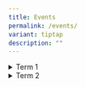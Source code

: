 ```yaml
---
title: Events
permalink: /events/
variant: tiptap
description: ""
---
```

<div data-type="detailGroup" class="isomer-accordion-group isomer-accordion isomer-accordion-white">
<details class="isomer-details">
<summary>Term 1</summary>
<div data-type="detailsContent" class="isomer-details-content">
<p>
<br><strong>Chinese New Year</strong>
<br>Cedar Primary celebrated Chinese New Year with a vibrant concert that
highlighted the school’s rich diversity and strong sense of unity. Students
enjoyed an engaging lineup of performances, including a captivating Indian
Classical Dance by Aksha Prakash of Primary 6 Resilience, a dynamic showcase
by the International Dance CCA, and a delightful musical number presented
by the school leaders. The festivities concluded on an exhilarating note
with a spectacular dragon dance, performed by selected Primary 6 students,
leaving everyone with fond memories of the celebration.</p>
<p></p>
<div class="isomer-image-wrapper">
<img style="width: 50%;" height="auto" width="100%" alt="" src="/images/CNY_3.jpg">
</div>
<p></p>
<div class="isomer-image-wrapper">
<img style="width: 50%;" height="auto" width="100%" alt="" src="/images/CNY_1.jpg">
</div>
<p></p>
<p></p>
<div class="isomer-image-wrapper">
<img style="width: 50%;" height="auto" width="100%" alt="" src="/images/CNY_4.jpg">
</div>
<p><strong>Total Defence Day</strong>
<br>Total Defence Day was commemorated with a meaningful series of activities
that deepened students' understanding of the six pillars of Total Defence.
Throughout the week, daily sharings highlighted the importance of resilience
and unity, beginning with a thought-provoking skit during assembly. To
provide a hands-on experience, students participated in a water disruption
and rationing exercise, fostering awareness of resource conservation.</p>
<p></p>
<div class="isomer-image-wrapper">
<img style="width: 30%;" height="auto" width="100%" alt="" src="/images/TDD_5.jpg">
</div>
<p>Adding to the enriching programme, two local writers, Ms Emily Lim and
Ms Tan Ter Cheah, shared their inspiring life stories, encouraging students
to embrace courage and determination. Team-building games during recesses
brought students together in the spirit of camaraderie, while a special
sharing session at the school library on the bravery of Lieutenant Adnan
offered a powerful lesson in sacrifice and patriotism. The commemoration
left students with a deeper appreciation of Singapore’s collective strength
and the role each of them plays in defending our nation.</p>
<p></p>
<div class="isomer-image-wrapper">
<img style="width: 30%;" height="auto" width="100%" alt="" src="/images/TDD_4.jpg">
</div>
<p></p>
<div class="isomer-image-wrapper">
<img style="width: 30%;" height="auto" width="100%" alt="" src="/images/TDD_3.jpg">
</div>
<p></p>
<div class="isomer-image-wrapper">
<img style="width: 40%;" height="auto" width="100%" alt="" src="/images/TDD_2.jpg">
</div>
<p></p>
</div>
</details>
</div>
<div data-type="detailGroup" class="isomer-accordion-group isomer-accordion isomer-accordion-white">
<details class="isomer-details">
<summary>Term 2</summary>
<div data-type="detailsContent" class="isomer-details-content">
<p>
<br><strong>International Friendship Day 2025</strong>
<br>The theme "Singapore: Forging Friendships in a Complex World" will guide
International Friendship Day celebrations from 2025 to 2027. As the global
landscape evolves, international cooperation remains vital for Singapore
to address global challenges and seize new opportunities.
<br>Cedar Primary School orchestrated a series of engaging activities to enhance
students' understanding of ASEAN and other countries. Through thoughtfully
planned recess activities across various school locations and age-appropriate
Character and Citizenship Education (CCE) lessons on ASEAN, students gained
deeper insights into different cultures and perspectives. These enriching
experiences prepare them to contribute meaningfully to a cohesive, globally
connected society whilst maintaining Singapore's relevance in an increasingly
complex world.</p>
<div class="isomer-image-wrapper">
<img style="width: 70%;" height="auto" width="100%" alt="" src="/images/IFD_1.jpg">
</div>
<p>The school's canteen vendors enthusiastically supported International
Friendship Day by preparing an array of international dishes throughout
the week. Information on each dish was placed in front od each stall. Students
and teachers alike eagerly anticipated the special-edition menu- Kimchi
Fried Rice, Mee Soto, Aglio Olio and Dim Sum.</p>
<div class="isomer-image-wrapper">
<img style="width: 70%;" height="auto" width="100%" alt="" src="/images/IFD_3.jpg">
</div>
<p><strong>Hari Raya Celebration</strong>
<br>The school commemorated Hari Raya Puasa with an assembly programme on
Thursday, 16 April.
<br>The celebration commenced with an impressive Silat performance led by
a Primary 4 student, Hadif. While the movements performed by the students
appeared simple, they carried deep cultural significance and formed the
foundation for more complex sequences.</p>
<p></p>
<div class="isomer-image-wrapper">
<img style="width: 70%;" height="auto" width="100%" alt="" src="/images/Hari_Raya_1.jpg">
</div>
<p>A highlight of the celebration was a live performance by Sri Mahligai,
a distinguished Singaporean Malay folk ensemble established in 2000. The
group, renowned for their international performances over two decades,
showcased traditional music featuring the accordion. They enriched students'
understanding of Ramadan, the fasting month, and Hari Raya Aidilfitri through
visual presentations and interactive activities, including demonstrations
of proper samping wear for boys. Staff and students participated enthusiastically,
clapping along to the music and engaging wholeheartedly in the activities.</p>
<p></p>
<div class="isomer-image-wrapper">
<img style="width: 70%;" height="auto" width="100%" alt="" src="/images/Hari_Raya_3.jpg">
</div>
<div class="isomer-image-wrapper">
<img style="width: 70%;" height="auto" width="100%" alt="" src="/images/Hari_Raya_2.jpg">
</div>
<p>The celebration concluded with Malay Language students performing a final
Raya song, bringing the event to a memorable close.
<br>
</p>
<div class="isomer-image-wrapper">
<img style="width: 100%;" height="auto" width="100%" alt="" src="/images/Hari_Raya_4.jpg">
</div>
<p><strong>Mother Tongue Language Fortnight</strong>
<br>The Mother Tongue Language Fortnight provided our pupils with meaningful
opportunities to celebrate their language and cultural heritage.</p>
<div class="isomer-image-wrapper">
<img style="width: 75%;" height="auto" width="100%" alt="" src="/images/MTL_FortNight_1.jpg">
</div>
<p>Over the two-week period, pupils engaged in a range of enriching activities
that brought the beauty of their Mother Tongue cultures to life.
<br>These included hands-on experiences such as Batik Painting, Ketupat Weaving,
Rangoli Designs, Clay Lamp Painting, Opera Mask Painting, and Peranakan
Tile Design.</p>
<div class="isomer-image-wrapper">
<img style="width: 75%;" height="auto" width="100%" alt="" src="/images/MTL_FortNight_2.jpg">
</div>
<div class="isomer-image-wrapper">
<img style="width: 75%;" height="auto" width="100%" alt="" src="/images/MTL_FortNight_4.jpg">
</div>
<div class="isomer-image-wrapper">
<img style="width: 75%;" height="auto" width="100%" alt="" src="/images/MTL_FortNight_3.jpg">
</div>
<p>Through these interactive sessions, pupils explored traditional art forms
while deepening their appreciation for their linguistic and cultural roots.
<br>It was heartening to witness our pupils participating with enthusiasm
and pride as they connected with their heritage in memorable and meaningful
ways.
<br>
<br><strong>Primary 4 Cultural Camp</strong>
<br>Our Primary 4 Cultural Camp provided pupils with a meaningful cross-cultural
learning experience, deepening their appreciation for Singapore’s rich
multicultural heritage.</p>
<div class="isomer-image-wrapper">
<img style="width: 75%;" height="auto" width="100%" alt="" src="/images/MT_Cultural_Camp_2.jpg">
</div>
<p>Through engaging activities, pupils explored various cultural traditions
in an authentic and enjoyable way. They experienced elements of Chinese
culture through Wushu, expressed themselves through Indian Dance, and gained
insight into Malay culture by learning Silat.</p>
<div class="isomer-image-wrapper">
<img style="width: 75%;" height="auto" width="100%" alt="" src="/images/MT_Cultural_Camp_3.jpg">
</div>
<p>These activities not only enriched their understanding of traditional
art forms but also fostered respect and appreciation for the diverse cultures
that shape our nation.
<br>
<br><strong>Sports Carnival 2025</strong>
<br>Cedar Primary School's Sports Carnival on 28 May 2025 brought the school
community together for a day of sporting excellence and camaraderie.
<br>The event featured diverse activities across all levels: MOE Kindergarten,
Primary One and Two students participated in classroom-based mini-games,
Primary Three pupils showcased their skills in relay events, whilst Primary
Four to Six students engaged in modified games across the school grounds.
<br>
</p>
<div class="isomer-image-wrapper">
<img style="width: 75%;" height="auto" width="100%" alt="" src="/images/SD_3.jpg">
</div>
<p></p>
<div class="isomer-image-wrapper">
<img style="width: 75%;" height="auto" width="100%" alt="" src="/images/SD_2.jpg">
</div>
<p>
<br>House Masters led their teams with enthusiasm, supported by active Parent
Support Group members who managed game stations and joined in the spirited
house cheers.
<br>
</p>
<div class="isomer-image-wrapper">
<img style="width: 75%;" height="auto" width="100%" alt="" src="/images/SD_6.jpg">
</div>
<p>
<br>
</p>
<div class="isomer-image-wrapper">
<img style="width: 75%;" height="auto" width="100%" alt="" src="/images/SD_5.jpg">
</div>
<p>
<br>The carnival highlighted remarkable displays of sportsmanship, resilience
and school spirit, with students and teachers alike striving for excellence.
<br>Post-event reflections captured the day's impact, with participants expressing
excitement and determination for future events. The carnival successfully
strengthened the school's collective identity, truly embodying the spirit
of "Four Houses, One Cedar!"
<br>
<br>
</p>
<div class="isomer-image-wrapper">
<img style="width: 75%;" height="auto" width="100%" alt="" src="/images/SD_4.jpg">
</div>
<div class="isomer-image-wrapper">
<img style="width: 75%;" height="auto" width="100%" alt="" src="/images/SD_7.jpg">
</div>
</div>
</details>
</div>
<p></p>
<p></p>